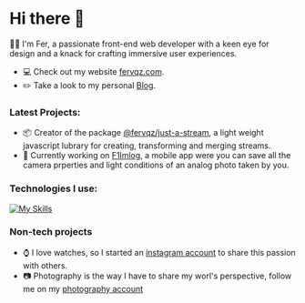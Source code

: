 # Hi there 👋

👨‍💻 I'm Fer, a passionate front-end web developer with a keen eye for design and a knack for crafting immersive user experiences.
- 💻 Check out my website [fervqz.com](https://fervqz.com).
- ✏️ Take a look to my personal [Blog](http://blog.fervqz.com/).

### Latest Projects:
- 📦 Creator of the package [@fervqz/just-a-stream](https://www.npmjs.com/package/@fervqz/just-a-stream), a light weight javascript lubrary for creating, transforming and merging streams.
- 🔭 Currently working on [F1lmlog](https://f1lmlog.com/), a mobile app were you can save all the camera prperties and light conditions of an analog photo taken by you.

### Technologies I use:
[![My Skills](https://skillicons.dev/icons?i=ts,js,html,css,react,astro,angular,nextjs,cypress,aws,tailwind,git)](https://skillicons.dev)

### Non-tech projects
- ⌚️ I love watches, so I started an [instagram account](https://www.instagram.com/fers.watches/) to share this passion with others.
- 📷 Photography is the way I have to share my worl's perspective, follow me on my [photography account](https://www.instagram.com/fervaas/)

